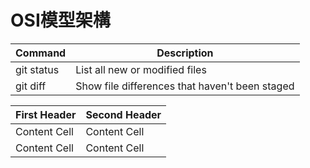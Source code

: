 # OSI模型架構
| Command | Description |
| --- | --- |
| git status | List all new or modified files |
| git diff | Show file differences that haven't been staged |

| First Header  | Second Header |
|-|-|
| Content Cell  | Content Cell  |
| Content Cell  | Content Cell  |
